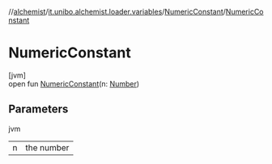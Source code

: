 //[alchemist](../../../index.md)/[it.unibo.alchemist.loader.variables](../index.md)/[NumericConstant](index.md)/[NumericConstant](-numeric-constant.md)

# NumericConstant

[jvm]\
open fun [NumericConstant](-numeric-constant.md)(n: [Number](https://docs.oracle.com/javase/8/docs/api/java/lang/Number.html))

## Parameters

jvm

| | |
|---|---|
| n | the number |
